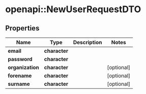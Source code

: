 # openapi::NewUserRequestDTO

## Properties
Name | Type | Description | Notes
------------ | ------------- | ------------- | -------------
**email** | **character** |  | 
**password** | **character** |  | 
**organization** | **character** |  | [optional] 
**forename** | **character** |  | [optional] 
**surname** | **character** |  | [optional] 


